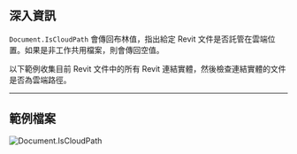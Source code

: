 ## 深入資訊
`Document.IsCloudPath` 會傳回布林值，指出給定 Revit 文件是否託管在雲端位置。如果是非工作共用檔案，則會傳回空值。

以下範例收集目前 Revit 文件中的所有 Revit 連結實體，然後檢查連結實體的文件是否為雲端路徑。
___
## 範例檔案

![Document.IsCloudPath](./Revit.Application.Document.IsCloudPath_img.jpg)
